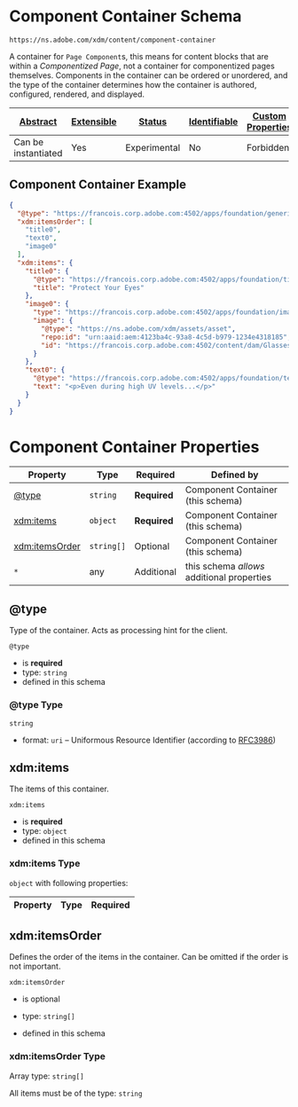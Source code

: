 
# Component Container Schema

```
https://ns.adobe.com/xdm/content/component-container
```

A container for `Page Component`s, this means for content blocks that are within a _Componentized Page_, not a container for componentized pages themselves. Components in the container can be ordered or unordered, and the type of the container determines how the container is authored, configured, rendered, and displayed.


| [Abstract](../../abstract.md) | [Extensible](../../extensions.md) | [Status](../../status.md) | [Identifiable](../../id.md) | [Custom Properties](../../extensions.md) | [Additional Properties](../../extensions.md) | Defined In |
|-------------------------------|-----------------------------------|---------------------------|-----------------------------|------------------------------------------|----------------------------------------------|------------|
| Can be instantiated | Yes | Experimental | No | Forbidden | Permitted | [content/component-container.schema.json](content/component-container.schema.json) |

## Component Container Example
```json
{
  "@type": "https://francois.corp.adobe.com:4502/apps/foundation/generic_container",
  "xdm:itemsOrder": [
    "title0",
    "text0",
    "image0"
  ],
  "xdm:items": {
    "title0": {
      "@type": "https://francois.corp.adobe.com:4502/apps/foundation/title",
      "title": "Protect Your Eyes"
    },
    "image0": {
      "type": "https://francois.corp.adobe.com:4502/apps/foundation/image",
      "image": {
        "@type": "https://ns.adobe.com/xdm/assets/asset",
        "repo:id": "urn:aaid:aem:4123ba4c-93a8-4c5d-b979-1234e4318185",
        "id": "https://francois.corp.adobe.com:4502/content/dam/Glasses-small.jpg"
      }
    },
    "text0": {
      "@type": "https://francois.corp.adobe.com:4502/apps/foundation/text",
      "text": "<p>Even during high UV levels...</p>"
    }
  }
}
```

# Component Container Properties

| Property | Type | Required | Defined by |
|----------|------|----------|------------|
| [@type](#@type) | `string` | **Required** | Component Container (this schema) |
| [xdm:items](#xdmitems) | `object` | **Required** | Component Container (this schema) |
| [xdm:itemsOrder](#xdmitemsorder) | `string[]` | Optional | Component Container (this schema) |
| `*` | any | Additional | this schema *allows* additional properties |

## @type

Type of the container. Acts as processing hint for the client.

`@type`
* is **required**
* type: `string`
* defined in this schema

### @type Type


`string`
* format: `uri` – Uniformous Resource Identifier (according to [RFC3986](http://tools.ietf.org/html/rfc3986))






## xdm:items

The items of this container.

`xdm:items`
* is **required**
* type: `object`
* defined in this schema

### xdm:items Type


`object` with following properties:


| Property | Type | Required
|----------|------|----------|






## xdm:itemsOrder

Defines the order of the items in the container. Can be omitted if the order is not important.

`xdm:itemsOrder`
* is optional
* type: `string[]`

* defined in this schema

### xdm:itemsOrder Type


Array type: `string[]`

All items must be of the type:
`string`









